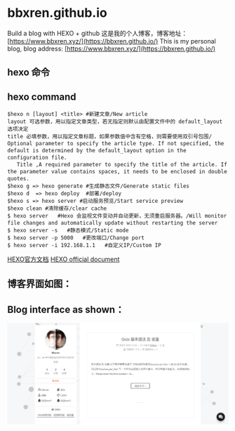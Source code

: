 # bbxren.github.io
Build a blog with HEXO + github 
这是我的个人博客，博客地址： [https://www.bbxren.xyz/](https://bbxren.github.io/)
This is my personal blog, blog address:  [https://www.bbxren.xyz/](https://bbxren.github.io/)
## hexo 命令
## hexo command
  ```
 $hexo n [layout] <title> #新建文章/New article
  layout 可选参数，用以指定文章类型，若无指定则默认由配置文件中的 default_layout 选项决定
  title 必填参数，用以指定文章标题，如果参数值中含有空格，则需要使用双引号包围/
  Optional parameter to specify the article type. If not specified, the default is determined by the default_layout option in the configuration file.
   Title ,A required parameter to specify the title of the article. If the parameter value contains spaces, it needs to be enclosed in double quotes.
 $hexo g => hexo generate #生成静态文件/Generate static files
 $hexo d  => hexo deploy  #部署/deploy
 $hexo s => hexo server #启动服务预览/Start service preview
 $hexo clean #清除缓存/clear cache
 $ hexo server   #Hexo 会监视文件变动并自动更新，无须重启服务器。/Will monitor file changes and automatically update without restarting the server
 $ hexo server -s   #静态模式/Static mode
 $ hexo server -p 5000   #更改端口/Change port
 $ hexo server -i 192.168.1.1   #自定义IP/Custom IP
 
  ```
  [HEXO官方文档](https://hexo.io/zh-cn/)
  [HEXO official document](https://hexo.io/)
 
## 博客界面如图：
## Blog interface as shown：
![my-blog](https://github.com/bbxren/bbxren.github.io/blob/hexo/images/www.bbxren.xyz.png?raw=true)



